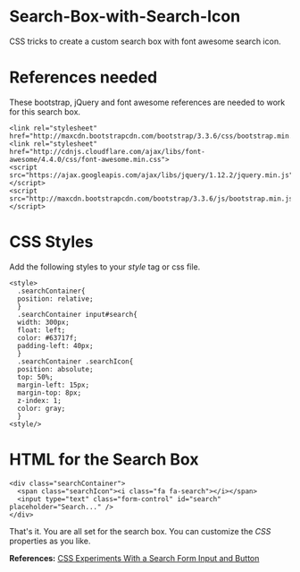 # Search-Box-with-Search-Icon
CSS tricks to create a custom search box with font awesome search icon.

# References needed
These bootstrap, jQuery and font awesome references are needed to work for this search box.

    <link rel="stylesheet" href="http://maxcdn.bootstrapcdn.com/bootstrap/3.3.6/css/bootstrap.min.css">
    <link rel="stylesheet" href="http://cdnjs.cloudflare.com/ajax/libs/font-awesome/4.4.0/css/font-awesome.min.css">
    <script src="https://ajax.googleapis.com/ajax/libs/jquery/1.12.2/jquery.min.js"></script>
    <script src="http://maxcdn.bootstrapcdn.com/bootstrap/3.3.6/js/bootstrap.min.js"></script>

# CSS Styles
Add the following styles to your _style_ tag or css file.

    <style>
      .searchContainer{
      position: relative;
      }
      .searchContainer input#search{
      width: 300px;
      float: left;
      color: #63717f;
      padding-left: 40px;
      }
      .searchContainer .searchIcon{
      position: absolute;
      top: 50%;
      margin-left: 15px;
      margin-top: 8px;
      z-index: 1;
      color: gray;
      }
    <style/>

# HTML for the Search Box
    <div class="searchContainer">
      <span class="searchIcon"><i class="fa fa-search"></i></span>
      <input type="text" class="form-control" id="search" placeholder="Search..." />
    </div>

That's it. You are all set for the search box. 
You can customize the _CSS_ properties as you like.

**References:**
[CSS Experiments With a Search Form Input and Button](http://webdesign.tutsplus.com/tutorials/css-experiments-with-a-search-form-input-and-button--cms-22069)
